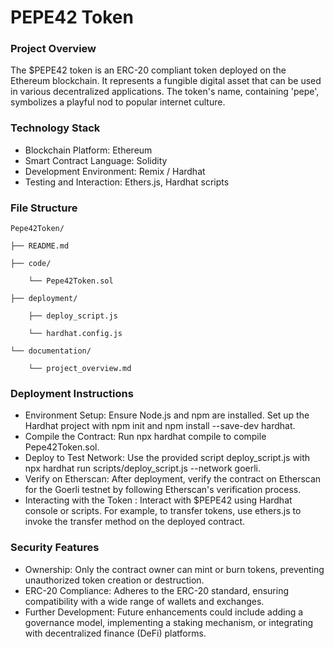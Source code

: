 # PEPE42 Token

### Project Overview
The $PEPE42 token is an ERC-20 compliant token deployed on the Ethereum blockchain. It represents a fungible digital asset that can be used in various decentralized applications. The token's name, containing 'pepe', symbolizes a playful nod to popular internet culture.

### Technology Stack
+ Blockchain Platform: Ethereum
+ Smart Contract Language: Solidity
+ Development Environment: Remix / Hardhat
+ Testing and Interaction: Ethers.js, Hardhat scripts

### File Structure
    Pepe42Token/

    ├── README.md

    ├── code/

        └── Pepe42Token.sol

    ├── deployment/

        ├── deploy_script.js

        └── hardhat.config.js

    └── documentation/

        └── project_overview.md


### Deployment Instructions
+ Environment Setup: Ensure Node.js and npm are installed. Set up the Hardhat project with npm init and npm install --save-dev hardhat.
+ Compile the Contract: Run npx hardhat compile to compile Pepe42Token.sol.
+ Deploy to Test Network: Use the provided script deploy_script.js with npx hardhat run scripts/deploy_script.js --network goerli.
+ Verify on Etherscan: After deployment, verify the contract on Etherscan for the Goerli testnet by following Etherscan's verification process.
+ Interacting with the Token : Interact with $PEPE42 using Hardhat console or scripts. For example, to transfer tokens, use ethers.js to invoke the transfer method on the deployed contract.

### Security Features
+ Ownership: Only the contract owner can mint or burn tokens, preventing unauthorized token creation or destruction.
+ ERC-20 Compliance: Adheres to the ERC-20 standard, ensuring compatibility with a wide range of wallets and exchanges.
+ Further Development: Future enhancements could include adding a governance model, implementing a staking mechanism, or integrating with decentralized finance (DeFi) platforms.
